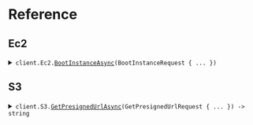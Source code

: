 # Reference
## Ec2
<details><summary><code>client.Ec2.<a href="/src/SeedMultiUrlEnvironment/Ec2/Ec2Client.cs">BootInstanceAsync</a>(BootInstanceRequest { ... })</code></summary>
<dl>
<dd>

#### 🔌 Usage

<dl>
<dd>

<dl>
<dd>

```csharp
await client.Ec2.BootInstanceAsync(new BootInstanceRequest { Size = "size" });
```
</dd>
</dl>
</dd>
</dl>

#### ⚙️ Parameters

<dl>
<dd>

<dl>
<dd>

**request:** `BootInstanceRequest` 
    
</dd>
</dl>
</dd>
</dl>


</dd>
</dl>
</details>

## S3
<details><summary><code>client.S3.<a href="/src/SeedMultiUrlEnvironment/S3/S3Client.cs">GetPresignedUrlAsync</a>(GetPresignedUrlRequest { ... }) -> string</code></summary>
<dl>
<dd>

#### 🔌 Usage

<dl>
<dd>

<dl>
<dd>

```csharp
await client.S3.GetPresignedUrlAsync(new GetPresignedUrlRequest { S3Key = "s3Key" });
```
</dd>
</dl>
</dd>
</dl>

#### ⚙️ Parameters

<dl>
<dd>

<dl>
<dd>

**request:** `GetPresignedUrlRequest` 
    
</dd>
</dl>
</dd>
</dl>


</dd>
</dl>
</details>
